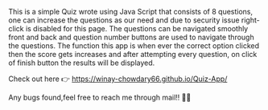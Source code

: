 This is a simple Quiz wrote using Java Script that consists of 8 questions, one can increase the questions as our need and due to security issue right-click is disabled for this page. The questions can be navigated smoothly front and back and question number buttons are used to navigate through the questions. The function this app is when ever the correct option clicked then the score gets increases and after attempting every question, on click of finish button the results will be displayed.

Check out here 👉
    https://winay-chowdary66.github.io/Quiz-App/ 



















Any bugs found,feel free to reach me through mail‼ 🤝🏻
